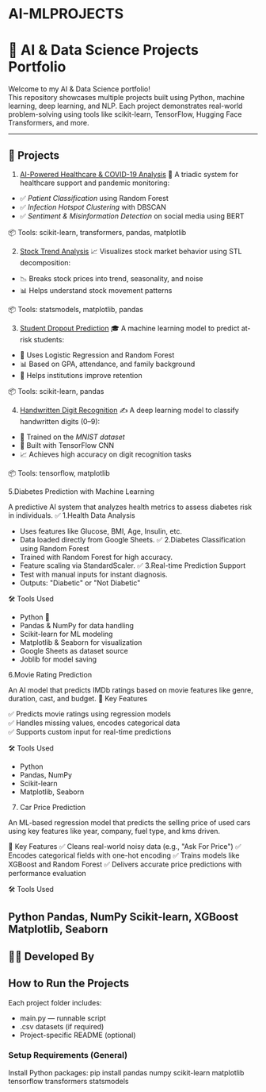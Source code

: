 # AI-MLPROJECTS
# 🧠 AI & Data Science Projects Portfolio

Welcome to my AI & Data Science portfolio!  
This repository showcases multiple projects built using Python, machine learning, deep learning, and NLP. Each project demonstrates real-world problem-solving using tools like scikit-learn, TensorFlow, Hugging Face Transformers, and more.

---

## 📁 Projects
1. [AI-Powered Healthcare & COVID-19 Analysis](./AI_Powered_Healthcare_COVID19_Analysis)
🔬 A triadic system for healthcare support and pandemic monitoring:
- ✅ *Patient Classification* using Random Forest
- ✅ *Infection Hotspot Clustering* with DBSCAN
- ✅ *Sentiment & Misinformation Detection* on social media using BERT

📦 Tools: scikit-learn, transformers, pandas, matplotlib

 2. [Stock Trend Analysis](./Stock_Trend_Analysis)
📈 Visualizes stock market behavior using STL decomposition:
- 📉 Breaks stock prices into trend, seasonality, and noise
- 📊 Helps understand stock movement patterns

📦 Tools: statsmodels, matplotlib, pandas

 3. [Student Dropout Prediction](./Student_Dropout_Prediction)
🎓 A machine learning model to predict at-risk students:
- 🎯 Uses Logistic Regression and Random Forest
- 📊 Based on GPA, attendance, and family background
- 🧠 Helps institutions improve retention

📦 Tools: scikit-learn, pandas

 4. [Handwritten Digit Recognition](./Handwritten_Digit_Recognition)
✍ A deep learning model to classify handwritten digits (0–9):
- 🔢 Trained on the *MNIST dataset*
- 🧠 Built with TensorFlow CNN
- 📈 Achieves high accuracy on digit recognition tasks

📦 Tools: tensorflow, matplotlib

 5.Diabetes Prediction with Machine Learning 

A predictive AI system that analyzes health metrics to assess diabetes risk in individuals.
✅ 1.Health Data Analysis
- Uses features like Glucose, BMI, Age, Insulin, etc.
- Data loaded directly from Google Sheets.
✅ 2.Diabetes Classification using Random Forest
- Trained with Random Forest for high accuracy.
- Feature scaling via StandardScaler.
✅ 3.Real-time Prediction Support
- Test with manual inputs for instant diagnosis.
- Outputs: "Diabetic" or "Not Diabetic"

🛠️ Tools Used

- Python 🐍  
- Pandas & NumPy for data handling  
- Scikit-learn for ML modeling  
- Matplotlib & Seaborn for visualization  
- Google Sheets as dataset source  
- Joblib for model saving  

6.Movie Rating Prediction 

An AI model that predicts IMDb ratings based on movie features like genre, duration, cast, and budget.
🧠 Key Features

✅ Predicts movie ratings using regression models  
✅ Handles missing values, encodes categorical data  
✅ Supports custom input for real-time predictions

🛠️ Tools Used

- Python  
- Pandas, NumPy  
- Scikit-learn  
- Matplotlib, Seaborn

7. Car Price Prediction 

An ML-based regression model that predicts the selling price of used cars using key features like year, company, fuel type, and kms driven.

🧠 Key Features
✅ Cleans real-world noisy data (e.g., "Ask For Price")
✅ Encodes categorical fields with one-hot encoding
✅ Trains models like XGBoost and Random Forest
✅ Delivers accurate price predictions with performance evaluation

🛠️ Tools Used

Python
Pandas, NumPy
Scikit-learn, XGBoost
Matplotlib, Seaborn
---

## 👨‍💻 Developed By

## How to Run the Projects

Each project folder includes:
- main.py — runnable script
- .csv datasets (if required)
- Project-specific README (optional)

### Setup Requirements (General)

Install Python packages:
pip install pandas numpy scikit-learn matplotlib tensorflow transformers statsmodels
